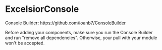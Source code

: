 # ExcelsiorConsole

Console Builder: https://github.com/ioanb7/ConsoleBuilder

Before adding your components, make sure you run the Console Builder and run "remove all dependencies". Otherwise, your pull with your module won't be accepted.